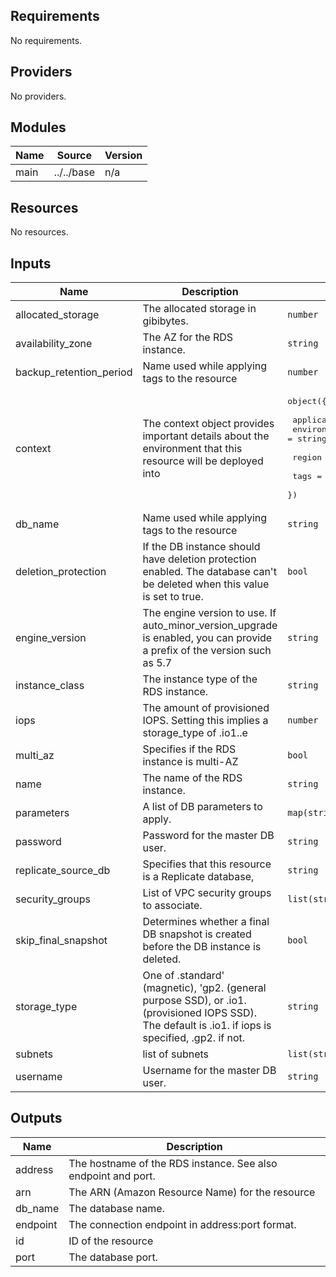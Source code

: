 [comment]: # (BEGIN_TF_DOCS)

## Requirements

No requirements.

## Providers

No providers.

## Modules

| Name | Source | Version |
|------|--------|---------|
| main | ../../base | n/a |

## Resources

No resources.

## Inputs

| Name | Description | Type | Default | Required |
|------|-------------|------|---------|:--------:|
| allocated\_storage | The allocated storage in gibibytes. | `number` | n/a | yes |
| availability\_zone | The AZ for the RDS instance. | `string` | `null` | no |
| backup\_retention\_period | Name used while applying tags to the resource | `number` | `30` | no |
| context | The context object provides important details about the environment that this resource will be deployed into | <pre>object({<br><br>    application_name = string<br>    environment_name = string<br><br>    region = string<br><br>    tags = map(string)<br>  })</pre> | n/a | yes |
| db\_name | Name used while applying tags to the resource | `string` | `null` | no |
| deletion\_protection | If the DB instance should have deletion protection enabled. The database can't be deleted when this value is set to true. | `bool` | `true` | no |
| engine\_version | The engine version to use. If auto\_minor\_version\_upgrade is enabled, you can provide a prefix of the version such as 5.7 | `string` | n/a | yes |
| instance\_class | The instance type of the RDS instance. | `string` | `"db.t2.small"` | no |
| iops | The amount of provisioned IOPS. Setting this implies a storage\_type of .io1..e | `number` | `null` | no |
| multi\_az | Specifies if the RDS instance is multi-AZ | `bool` | `false` | no |
| name | The name of the RDS instance. | `string` | n/a | yes |
| parameters | A list of DB parameters to apply. | `map(string)` | `{}` | no |
| password | Password for the master DB user. | `string` | n/a | yes |
| replicate\_source\_db | Specifies that this resource is a Replicate database, | `string` | `null` | no |
| security\_groups | List of VPC security groups to associate. | `list(string)` | `null` | no |
| skip\_final\_snapshot | Determines whether a final DB snapshot is created before the DB instance is deleted. | `bool` | `true` | no |
| storage\_type | One of .standard' (magnetic), 'gp2. (general purpose SSD), or .io1. (provisioned IOPS SSD). The default is .io1. if iops is specified, .gp2. if not. | `string` | `"gp2"` | no |
| subnets | list of subnets | `list(string)` | n/a | yes |
| username | Username for the master DB user. | `string` | n/a | yes |

## Outputs

| Name | Description |
|------|-------------|
| address | The hostname of the RDS instance. See also endpoint and port. |
| arn | The ARN (Amazon Resource Name) for the resource |
| db\_name | The database name. |
| endpoint | The connection endpoint in address:port format. |
| id | ID of the resource |
| port | The database port. |

[comment]: # (END_TF_DOCS)